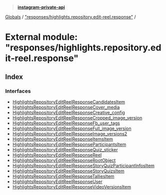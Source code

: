 > **[instagram-private-api](../README.md)**

[Globals](../README.md) / ["responses/highlights.repository.edit-reel.response"](_responses_highlights_repository_edit_reel_response_.md) /

# External module: "responses/highlights.repository.edit-reel.response"

## Index

### Interfaces

* [HighlightsRepositoryEditReelResponseCandidatesItem](../interfaces/_responses_highlights_repository_edit_reel_response_.highlightsrepositoryeditreelresponsecandidatesitem.md)
* [HighlightsRepositoryEditReelResponseCover_media](../interfaces/_responses_highlights_repository_edit_reel_response_.highlightsrepositoryeditreelresponsecover_media.md)
* [HighlightsRepositoryEditReelResponseCreative_config](../interfaces/_responses_highlights_repository_edit_reel_response_.highlightsrepositoryeditreelresponsecreative_config.md)
* [HighlightsRepositoryEditReelResponseCropped_image_version](../interfaces/_responses_highlights_repository_edit_reel_response_.highlightsrepositoryeditreelresponsecropped_image_version.md)
* [HighlightsRepositoryEditReelResponseFb_user_tags](../interfaces/_responses_highlights_repository_edit_reel_response_.highlightsrepositoryeditreelresponsefb_user_tags.md)
* [HighlightsRepositoryEditReelResponseFull_image_version](../interfaces/_responses_highlights_repository_edit_reel_response_.highlightsrepositoryeditreelresponsefull_image_version.md)
* [HighlightsRepositoryEditReelResponseImage_versions2](../interfaces/_responses_highlights_repository_edit_reel_response_.highlightsrepositoryeditreelresponseimage_versions2.md)
* [HighlightsRepositoryEditReelResponseItemsItem](../interfaces/_responses_highlights_repository_edit_reel_response_.highlightsrepositoryeditreelresponseitemsitem.md)
* [HighlightsRepositoryEditReelResponseParticipantsItem](../interfaces/_responses_highlights_repository_edit_reel_response_.highlightsrepositoryeditreelresponseparticipantsitem.md)
* [HighlightsRepositoryEditReelResponseQuiz_sticker](../interfaces/_responses_highlights_repository_edit_reel_response_.highlightsrepositoryeditreelresponsequiz_sticker.md)
* [HighlightsRepositoryEditReelResponseReel](../interfaces/_responses_highlights_repository_edit_reel_response_.highlightsrepositoryeditreelresponsereel.md)
* [HighlightsRepositoryEditReelResponseRootObject](../interfaces/_responses_highlights_repository_edit_reel_response_.highlightsrepositoryeditreelresponserootobject.md)
* [HighlightsRepositoryEditReelResponseStoryQuizParticipantInfosItem](../interfaces/_responses_highlights_repository_edit_reel_response_.highlightsrepositoryeditreelresponsestoryquizparticipantinfositem.md)
* [HighlightsRepositoryEditReelResponseStoryQuizsItem](../interfaces/_responses_highlights_repository_edit_reel_response_.highlightsrepositoryeditreelresponsestoryquizsitem.md)
* [HighlightsRepositoryEditReelResponseTalliesItem](../interfaces/_responses_highlights_repository_edit_reel_response_.highlightsrepositoryeditreelresponsetalliesitem.md)
* [HighlightsRepositoryEditReelResponseUser](../interfaces/_responses_highlights_repository_edit_reel_response_.highlightsrepositoryeditreelresponseuser.md)
* [HighlightsRepositoryEditReelResponseVideoVersionsItem](../interfaces/_responses_highlights_repository_edit_reel_response_.highlightsrepositoryeditreelresponsevideoversionsitem.md)